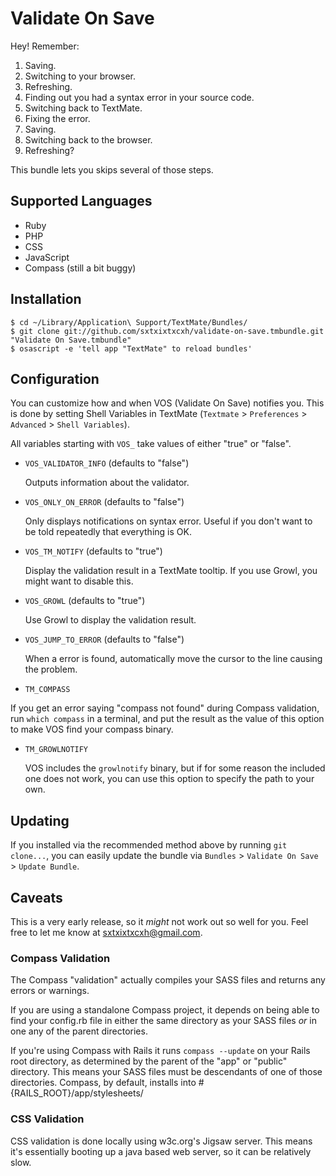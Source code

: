 Validate On Save
================

Hey! Remember:

  1. Saving.
  2. Switching to your browser.
  3. Refreshing.
  4. Finding out you had a syntax error in your source code.
  5. Switching back to TextMate.
  6. Fixing the error.
  7. Saving.
  8. Switching back to the browser.
  9. Refreshing?

This bundle lets you skips several of those steps.


Supported Languages
-------------------

  * Ruby
  * PHP
  * CSS
  * JavaScript
  * Compass (still a bit buggy)


Installation
------------

    $ cd ~/Library/Application\ Support/TextMate/Bundles/
    $ git clone git://github.com/sxtxixtxcxh/validate-on-save.tmbundle.git "Validate On Save.tmbundle"
    $ osascript -e 'tell app "TextMate" to reload bundles'


Configuration
-------------

You can customize how and when VOS (Validate On Save) notifies you. This is done by setting Shell Variables in TextMate (`Textmate` > `Preferences` > `Advanced` > `Shell Variables`).

All variables starting with `VOS_` take values of either "true" or "false".

*  `VOS_VALIDATOR_INFO` (defaults to "false") 
   
   Outputs information about the validator.

*  `VOS_ONLY_ON_ERROR` (defaults to "false")

   Only displays notifications on syntax error. Useful if you don't want to be told repeatedly that everything is OK.

*  `VOS_TM_NOTIFY` (defaults to "true")

   Display the validation result in a TextMate tooltip. If you use Growl, you might want to disable this.

*  `VOS_GROWL` (defaults to "true")

   Use Growl to display the validation result.

*  `VOS_JUMP_TO_ERROR` (defaults to "false")

   When a error is found, automatically move the cursor to the line causing the problem.

*  `TM_COMPASS`

  If you get an error saying "compass not found" during Compass validation, run `which compass` in a terminal, and put the result as the value of this option to make VOS find your compass binary.

* `TM_GROWLNOTIFY`

  VOS includes the `growlnotify` binary, but if for some reason the included one does not work, you can use this option to specify the path to your own.


Updating
--------

If you installed via the recommended method above by running `git clone...`, you can easily update the bundle via `Bundles` > `Validate On Save` > `Update Bundle`.


Caveats
-------

This is a very early release, so it *might* not work out so well for you. Feel free to let me know at [sxtxixtxcxh@gmail.com](mailto:sxtxixtxcxh@gmail.com).

### Compass Validation

The Compass "validation" actually compiles your SASS files and returns any errors or warnings. 

If you are using a standalone Compass project, it depends on being able to find your config.rb file in either the same directory as your SASS files *or* in one any of the parent directories. 

If you're using Compass with Rails it runs `compass --update` on your Rails root directory, as determined by the parent of the "app" or "public" directory. This means your SASS files must be descendants of one of those directories. Compass, by default, installs into #{RAILS_ROOT}/app/stylesheets/

### CSS Validation

CSS validation is done locally using w3c.org's Jigsaw server. This means it's essentially booting up a java based web server, so it can be relatively slow.
